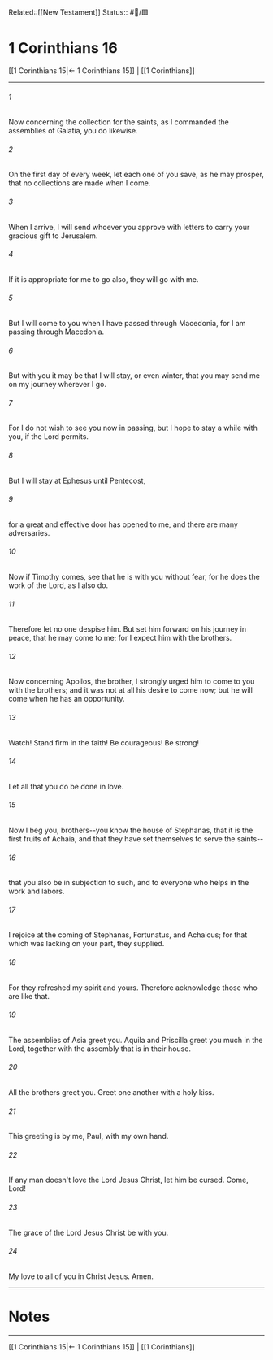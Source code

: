 Related::[[New Testament]]
Status:: #📖/🟥
# 1 Corinthians 16

[[1 Corinthians 15|← 1 Corinthians 15]] | [[1 Corinthians]]
***



###### 1 
Now concerning the collection for the saints, as I commanded the assemblies of Galatia, you do likewise. 

###### 2 
On the first day of every week, let each one of you save, as he may prosper, that no collections are made when I come. 

###### 3 
When I arrive, I will send whoever you approve with letters to carry your gracious gift to Jerusalem. 

###### 4 
If it is appropriate for me to go also, they will go with me. 

###### 5 
But I will come to you when I have passed through Macedonia, for I am passing through Macedonia. 

###### 6 
But with you it may be that I will stay, or even winter, that you may send me on my journey wherever I go. 

###### 7 
For I do not wish to see you now in passing, but I hope to stay a while with you, if the Lord permits. 

###### 8 
But I will stay at Ephesus until Pentecost, 

###### 9 
for a great and effective door has opened to me, and there are many adversaries. 

###### 10 
Now if Timothy comes, see that he is with you without fear, for he does the work of the Lord, as I also do. 

###### 11 
Therefore let no one despise him. But set him forward on his journey in peace, that he may come to me; for I expect him with the brothers. 

###### 12 
Now concerning Apollos, the brother, I strongly urged him to come to you with the brothers; and it was not at all his desire to come now; but he will come when he has an opportunity. 

###### 13 
Watch! Stand firm in the faith! Be courageous! Be strong! 

###### 14 
Let all that you do be done in love. 

###### 15 
Now I beg you, brothers--you know the house of Stephanas, that it is the first fruits of Achaia, and that they have set themselves to serve the saints-- 

###### 16 
that you also be in subjection to such, and to everyone who helps in the work and labors. 

###### 17 
I rejoice at the coming of Stephanas, Fortunatus, and Achaicus; for that which was lacking on your part, they supplied. 

###### 18 
For they refreshed my spirit and yours. Therefore acknowledge those who are like that. 

###### 19 
The assemblies of Asia greet you. Aquila and Priscilla greet you much in the Lord, together with the assembly that is in their house. 

###### 20 
All the brothers greet you. Greet one another with a holy kiss. 

###### 21 
This greeting is by me, Paul, with my own hand. 

###### 22 
If any man doesn't love the Lord Jesus Christ, let him be cursed. Come, Lord! 

###### 23 
The grace of the Lord Jesus Christ be with you. 

###### 24 
My love to all of you in Christ Jesus. Amen.

---
# Notes


***
[[1 Corinthians 15|← 1 Corinthians 15]] | [[1 Corinthians]]
